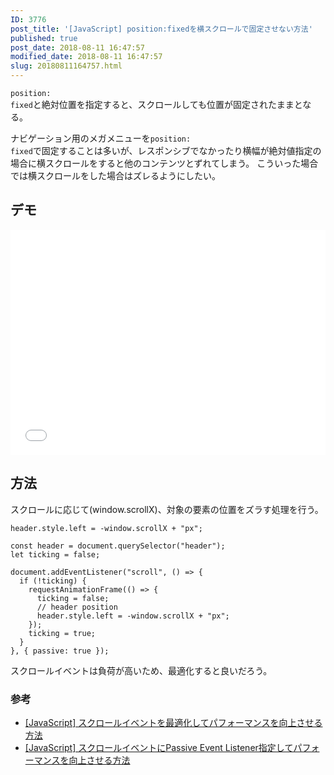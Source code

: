 ```yaml
---
ID: 3776
post_title: '[JavaScript] position:fixedを横スクロールで固定させない方法'
published: true
post_date: 2018-08-11 16:47:57
modified_date: 2018-08-11 16:47:57
slug: 20180811164757.html
---
```

<code>position: fixed</code>と絶対位置を指定すると、スクロールしても位置が固定されたままとなる。

ナビゲーション用のメガメニューを<code>position: fixed</code>で固定することは多いが、レスポンシブでなかったり横幅が絶対値指定の場合に横スクロールをすると他のコンテンツとずれてしまう。
こういった場合では横スクロールをした場合はズレるようにしたい。

<!--more-->

<h2>デモ</h2>

<iframe height='360' scrolling='no' title='vertical fixed header' src='//codepen.io/hiro0218/embed/preview/ZjweRE/?height=364&theme-id=light&default-tab=result&embed-version=2' frameborder='no' allowtransparency='true' allowfullscreen='true' style='width: 100%;'>See the Pen <a href='https://codepen.io/hiro0218/pen/ZjweRE/'>vertical fixed header</a> by hiro (<a href='https://codepen.io/hiro0218'>@hiro0218</a>) on <a href='https://codepen.io'>CodePen</a>.
</iframe>

<h2>方法</h2>

スクロールに応じて(window.scrollX)、対象の要素の位置をズラす処理を行う。

<pre><code class="language-js">header.style.left = -window.scrollX + "px";
</code></pre>

<pre><code class="language-js">const header = document.querySelector("header");
let ticking = false;

document.addEventListener("scroll", () =&gt; {
  if (!ticking) {
    requestAnimationFrame(() =&gt; {
      ticking = false;
      // header position
      header.style.left = -window.scrollX + "px";
    });
    ticking = true;
  }
}, { passive: true });
</code></pre>

スクロールイベントは負荷が高いため、最適化すると良いだろう。

<h3>参考</h3>

<ul>
<li><a href="https://b.0218.jp/20180718164756.html">[JavaScript] スクロールイベントを最適化してパフォーマンスを向上させる方法</a></li>
<li><a href="https://b.0218.jp/20180714221323.html">[JavaScript] スクロールイベントにPassive Event Listener指定してパフォーマンスを向上させる方法</a></li>
</ul>